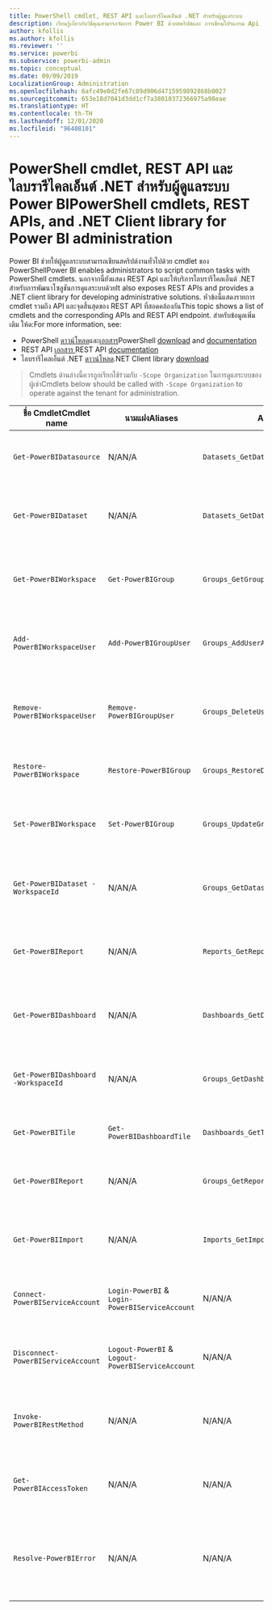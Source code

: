 ```yaml
---
title: PowerShell cmdlet, REST API และไลบรารีไคลเอ็นต์ .NET สำหรับผู้ดูแลระบบ
description: เรียนรู้เกี่ยวกับวิธีคุณสามารถจัดการ Power BI ด้วยสคริปต์และ การเขียนโปรแกรม Api
author: kfollis
ms.author: kfollis
ms.reviewer: ''
ms.service: powerbi
ms.subservice: powerbi-admin
ms.topic: conceptual
ms.date: 09/09/2019
LocalizationGroup: Administration
ms.openlocfilehash: 6afc49e0d2fe67c89d906d4715959892868b0027
ms.sourcegitcommit: 653e18d7041d3dd1cf7a38010372366975a98eae
ms.translationtype: HT
ms.contentlocale: th-TH
ms.lasthandoff: 12/01/2020
ms.locfileid: "96408101"
---
```

# <a name="powershell-cmdlets-rest-apis-and-net-client-library-for-power-bi-administration"></a><span data-ttu-id="14f87-103">PowerShell cmdlet, REST API และไลบรารีไคลเอ็นต์ .NET สำหรับผู้ดูแลระบบ Power BI</span><span class="sxs-lookup"><span data-stu-id="14f87-103">PowerShell cmdlets, REST APIs, and .NET Client library for Power BI administration</span></span>
<span data-ttu-id="14f87-104">Power BI ช่วยให้ผู้ดูแลระบบสามารถเขียนสคริปต์งานทั่วไปด้วย cmdlet ของ PowerShell</span><span class="sxs-lookup"><span data-stu-id="14f87-104">Power BI enables administrators to script common tasks with PowerShell cmdlets.</span></span> <span data-ttu-id="14f87-105">นอกจากนี้ยังแสดง REST Api และให้บริการไลบรารีไคลเอ็นต์ .NET สำหรับการพัฒนาโซลูชันการดูแลระบบด้วย</span><span class="sxs-lookup"><span data-stu-id="14f87-105">It also exposes REST APIs and provides a .NET client library for developing administrative solutions.</span></span> <span data-ttu-id="14f87-106">หัวข้อนี้แสดงรายการ cmdlet รวมถึง API และจุดสิ้นสุดของ REST API ที่สอดคล้องกัน</span><span class="sxs-lookup"><span data-stu-id="14f87-106">This topic shows a list of cmdlets and the corresponding APIs and REST API endpoint.</span></span> <span data-ttu-id="14f87-107">สำหรับข้อมูลเพิ่มเติม ให้ด:</span><span class="sxs-lookup"><span data-stu-id="14f87-107">For more information, see:</span></span>

- <span data-ttu-id="14f87-108">PowerShell [ดาวน์โหลด](https://www.powershellgallery.com/packages/MicrosoftPowerBIMgmt/)และ[เอกสาร](/powershell/power-bi/overview?view=powerbi-ps)</span><span class="sxs-lookup"><span data-stu-id="14f87-108">PowerShell [download](https://www.powershellgallery.com/packages/MicrosoftPowerBIMgmt/) and [documentation](/powershell/power-bi/overview?view=powerbi-ps)</span></span>
- <span data-ttu-id="14f87-109">REST API [เอกสาร ](/rest/api/power-bi/admin)</span><span class="sxs-lookup"><span data-stu-id="14f87-109">REST API [documentation](/rest/api/power-bi/admin)</span></span>
- <span data-ttu-id="14f87-110">ไลบรารีไคลเอ็นต์ .NET [ดาวน์โหลด](https://www.nuget.org/packages/Microsoft.PowerBI.Api/)</span><span class="sxs-lookup"><span data-stu-id="14f87-110">.NET Client library [download](https://www.nuget.org/packages/Microsoft.PowerBI.Api/)</span></span>

> <span data-ttu-id="14f87-111">Cmdlets ด้านล่างนี้ควรถูกเรียกใช้ร่วมกับ `-Scope Organization` ในการดูแลระบบของผู้เช่า</span><span class="sxs-lookup"><span data-stu-id="14f87-111">Cmdlets below should be called with `-Scope Organization` to operate against the tenant for administration.</span></span>

| <span data-ttu-id="14f87-112">**ชื่อ Cmdlet**</span><span class="sxs-lookup"><span data-stu-id="14f87-112">**Cmdlet name**</span></span> | <span data-ttu-id="14f87-113">**นามแฝง**</span><span class="sxs-lookup"><span data-stu-id="14f87-113">**Aliases**</span></span> | <span data-ttu-id="14f87-114">**API**</span><span class="sxs-lookup"><span data-stu-id="14f87-114">**API**</span></span> | <span data-ttu-id="14f87-115">**ปลายทางของ REST API**</span><span class="sxs-lookup"><span data-stu-id="14f87-115">**REST API endpoint**</span></span> | <span data-ttu-id="14f87-116">**คำอธิบาย**</span><span class="sxs-lookup"><span data-stu-id="14f87-116">**Description**</span></span> |
| --- | --- | --- | --- | --- |
| `Get-PowerBIDatasource` | <span data-ttu-id="14f87-117">N/A</span><span class="sxs-lookup"><span data-stu-id="14f87-117">N/A</span></span> | `Datasets_GetDataSourcesAsAdmin` | <span data-ttu-id="14f87-118">/v1.0/myorg/admin/datasets/{datasetkey}/datasources</span><span class="sxs-lookup"><span data-stu-id="14f87-118">/v1.0/myorg/admin/datasets/{datasetkey}/datasources</span></span> | <span data-ttu-id="14f87-119">รับแหล่งข้อมูลสำหรับชุดข้อมูลที่ระบุ</span><span class="sxs-lookup"><span data-stu-id="14f87-119">Gets the data sources for a given dataset.</span></span> |
| `Get-PowerBIDataset` | <span data-ttu-id="14f87-120">N/A</span><span class="sxs-lookup"><span data-stu-id="14f87-120">N/A</span></span> | `Datasets_GetDatasetsAsAdmin` | <span data-ttu-id="14f87-121">/v1.0/myorg/admin/datasets</span><span class="sxs-lookup"><span data-stu-id="14f87-121">/v1.0/myorg/admin/datasets</span></span> | <span data-ttu-id="14f87-122">รับรายการทั้งหมดของชุดข้อมูลในผู้เช่า Power BI</span><span class="sxs-lookup"><span data-stu-id="14f87-122">Gets the full list of datasets in a Power BI tenant.</span></span> |
| `Get-PowerBIWorkspace` | `Get-PowerBIGroup` | `Groups_GetGroupsAsAdmin` | <span data-ttu-id="14f87-123">/v1.0/myorg/admin/groups</span><span class="sxs-lookup"><span data-stu-id="14f87-123">/v1.0/myorg/admin/groups</span></span> | <span data-ttu-id="14f87-124">รับรายการทั้งหมดของชุดข้อมูลในผู้เช่า Power BI</span><span class="sxs-lookup"><span data-stu-id="14f87-124">Gets the full list of workspaces in a Power BI tenant.</span></span> |
| `Add-PowerBIWorkspaceUser` | `Add-PowerBIGroupUser` | `Groups_AddUserAsAdmin` | <span data-ttu-id="14f87-125">/v1.0/myorg/admin/groups/{groupId}/users</span><span class="sxs-lookup"><span data-stu-id="14f87-125">/v1.0/myorg/admin/groups/{groupId}/users</span></span> | <span data-ttu-id="14f87-126">เพิ่มผู้ใช้เป็นสมาชิกของพื้นที่ทำงานที่ระบุ</span><span class="sxs-lookup"><span data-stu-id="14f87-126">Adds a user as a member to a given workspace.</span></span> |
| `Remove-PowerBIWorkspaceUser` | `Remove-PowerBIGroupUser` | `Groups_DeleteUserAsAdmin` | <span data-ttu-id="14f87-127">/ v1.0/myorg/admin/groups/{groupId}/users/{user }</span><span class="sxs-lookup"><span data-stu-id="14f87-127">/v1.0/myorg/admin/groups/{groupId}/users/{user}</span></span> | <span data-ttu-id="14f87-128">ลบผู้ใช้จากรายการสมาชิกของพื้นที่ทำงานที่ระบุ</span><span class="sxs-lookup"><span data-stu-id="14f87-128">Removes a user from the membership list of a given workspace.</span></span> |
| `Restore-PowerBIWorkspace` |`Restore-PowerBIGroup` | `Groups_RestoreDeletedGroupAsAdmin` | <span data-ttu-id="14f87-129">/v1.0/myorg/admin/groups/{groupId}/restore</span><span class="sxs-lookup"><span data-stu-id="14f87-129">/v1.0/myorg/admin/groups/{groupId}/restore</span></span> | <span data-ttu-id="14f87-130">คืนค่าพื้นที่ทำงานที่ถูกลบ</span><span class="sxs-lookup"><span data-stu-id="14f87-130">Restores a deleted workspace.</span></span> |
| `Set-PowerBIWorkspace` |`Set-PowerBIGroup` | `Groups_UpdateGroupAsAdmin` | <span data-ttu-id="14f87-131">/ v1.0/myorg/admin/groups/{groupId }</span><span class="sxs-lookup"><span data-stu-id="14f87-131">/v1.0/myorg/admin/groups/{groupId}</span></span> | <span data-ttu-id="14f87-132">ปรับปรุงคุณสมบัติของพื้นที่ทำงานที่ระบุ</span><span class="sxs-lookup"><span data-stu-id="14f87-132">Updates the properties of a given workspace.</span></span> |
| `Get-PowerBIDataset -WorkspaceId` | <span data-ttu-id="14f87-133">N/A</span><span class="sxs-lookup"><span data-stu-id="14f87-133">N/A</span></span> | `Groups_GetDatasetsAsAdmin` | <span data-ttu-id="14f87-134">/v1.0/myorg/admin/groups/{group\_id }/ชุดข้อมูล</span><span class="sxs-lookup"><span data-stu-id="14f87-134">/v1.0/myorg/admin/groups/{group\_id}/datasets</span></span> | <span data-ttu-id="14f87-135">รับชุดข้อมูลอยู่ภายในพื้นที่ทำงานที่ระบุ</span><span class="sxs-lookup"><span data-stu-id="14f87-135">Gets the datasets within a given workspace.</span></span> |
| `Get-PowerBIReport` | <span data-ttu-id="14f87-136">N/A</span><span class="sxs-lookup"><span data-stu-id="14f87-136">N/A</span></span> | `Reports_GetReportsAsAdmin` | <span data-ttu-id="14f87-137">/v1.0/myorg/admin/reports</span><span class="sxs-lookup"><span data-stu-id="14f87-137">/v1.0/myorg/admin/reports</span></span> | <span data-ttu-id="14f87-138">รับรายการทั้งหมดของชุดข้อมูลในผู้เช่า Power BI</span><span class="sxs-lookup"><span data-stu-id="14f87-138">Gets the full list of reports in a Power BI tenant.</span></span> |
| `Get-PowerBIDashboard` | <span data-ttu-id="14f87-139">N/A</span><span class="sxs-lookup"><span data-stu-id="14f87-139">N/A</span></span> | `Dashboards_GetDashboardsAsAdmin` | <span data-ttu-id="14f87-140">/v1.0/myorg/admin/dashboards</span><span class="sxs-lookup"><span data-stu-id="14f87-140">/v1.0/myorg/admin/dashboards</span></span> | <span data-ttu-id="14f87-141">รับรายการทั้งหมดของแดชบอร์ดในผู้เช่า Power BI</span><span class="sxs-lookup"><span data-stu-id="14f87-141">Gets the full list of dashboards in a Power BI tenant.</span></span> |
| `Get-PowerBIDashboard -WorkspaceId` | <span data-ttu-id="14f87-142">N/A</span><span class="sxs-lookup"><span data-stu-id="14f87-142">N/A</span></span> | `Groups_GetDashboardsAsAdmin` | <span data-ttu-id="14f87-143">/v1.0/myorg/admin/groups/{group\_id }/แดชบอร์ด</span><span class="sxs-lookup"><span data-stu-id="14f87-143">/v1.0/myorg/admin/groups/{group\_id}/dashboards</span></span> | <span data-ttu-id="14f87-144">รับแดชบอร์ดภายในพื้นที่ทำงานที่ระบุ</span><span class="sxs-lookup"><span data-stu-id="14f87-144">Gets the dashboards within a given workspace.</span></span> |
| `Get-PowerBITile` | `Get-PowerBIDashboardTile` | `Dashboards_GetTilesAsAdmin` | <span data-ttu-id="14f87-145">/v1.0/myorg/admin/dashboards/{dashboard\_id}/ไทล์</span><span class="sxs-lookup"><span data-stu-id="14f87-145">/v1.0/myorg/admin/dashboards/{dashboard\_id}/tiles</span></span> | <span data-ttu-id="14f87-146">รับไทล์ของแดชบอร์ดที่ระบุ</span><span class="sxs-lookup"><span data-stu-id="14f87-146">Gets the tiles of a given dashboard.</span></span> |
| `Get-PowerBIReport` | <span data-ttu-id="14f87-147">N/A</span><span class="sxs-lookup"><span data-stu-id="14f87-147">N/A</span></span> | `Groups_GetReportsAsAdmin` | <span data-ttu-id="14f87-148">/v1.0/myorg/admin/groups/{group\_id}/รายงาน</span><span class="sxs-lookup"><span data-stu-id="14f87-148">/v1.0/myorg/admin/groups/{group\_id}/reports</span></span> | <span data-ttu-id="14f87-149">รับรายงานภายในพื้นที่ทำงานที่ระบุ</span><span class="sxs-lookup"><span data-stu-id="14f87-149">Gets the reports within a given workspace.</span></span> |
| `Get-PowerBIImport` | <span data-ttu-id="14f87-150">N/A</span><span class="sxs-lookup"><span data-stu-id="14f87-150">N/A</span></span> | `Imports_GetImportsAsAdmin` | <span data-ttu-id="14f87-151">/v1.0/myorg/admin/imports</span><span class="sxs-lookup"><span data-stu-id="14f87-151">/v1.0/myorg/admin/imports</span></span> | <span data-ttu-id="14f87-152">รับรายการนำเข้าทั้งหมดในผู้เช่า Power BI</span><span class="sxs-lookup"><span data-stu-id="14f87-152">Gets the full list of imports in a Power BI tenant.</span></span> |
| `Connect-PowerBIServiceAccount` | `Login-PowerBI` &  `Login-PowerBIServiceAccount` | <span data-ttu-id="14f87-153">N/A</span><span class="sxs-lookup"><span data-stu-id="14f87-153">N/A</span></span> | <span data-ttu-id="14f87-154">N/A</span><span class="sxs-lookup"><span data-stu-id="14f87-154">N/A</span></span> | <span data-ttu-id="14f87-155">ลงชื่อเข้าใช้ Power BI และเริ่มต้นเซสชัน</span><span class="sxs-lookup"><span data-stu-id="14f87-155">Login to Power BI and start a session.</span></span> |
| `Disconnect-PowerBIServiceAccount` | `Logout-PowerBI` & `Logout-PowerBIServiceAccount` | <span data-ttu-id="14f87-156">N/A</span><span class="sxs-lookup"><span data-stu-id="14f87-156">N/A</span></span> | <span data-ttu-id="14f87-157">N/A</span><span class="sxs-lookup"><span data-stu-id="14f87-157">N/A</span></span> | <span data-ttu-id="14f87-158">ออกจากระบบของ Power BI และปิดเซสชันที่มีอยู่</span><span class="sxs-lookup"><span data-stu-id="14f87-158">Logout of Power BI and close the existing session.</span></span> |
| `Invoke-PowerBIRestMethod`| <span data-ttu-id="14f87-159">N/A</span><span class="sxs-lookup"><span data-stu-id="14f87-159">N/A</span></span> | <span data-ttu-id="14f87-160">N/A</span><span class="sxs-lookup"><span data-stu-id="14f87-160">N/A</span></span> | <span data-ttu-id="14f87-161">N/A</span><span class="sxs-lookup"><span data-stu-id="14f87-161">N/A</span></span> | <span data-ttu-id="14f87-162">ส่งเรียกใช้ REST API แบบกำหนดเองไปยัง Power BI</span><span class="sxs-lookup"><span data-stu-id="14f87-162">Send arbitrary REST API calls to Power BI.</span></span> |
| `Get-PowerBIAccessToken`| <span data-ttu-id="14f87-163">N/A</span><span class="sxs-lookup"><span data-stu-id="14f87-163">N/A</span></span> | <span data-ttu-id="14f87-164">N/A</span><span class="sxs-lookup"><span data-stu-id="14f87-164">N/A</span></span> | <span data-ttu-id="14f87-165">N/A</span><span class="sxs-lookup"><span data-stu-id="14f87-165">N/A</span></span> | <span data-ttu-id="14f87-166">รับโทเค็นการเข้าถึง Power BI ในเซสชัน</span><span class="sxs-lookup"><span data-stu-id="14f87-166">Obtain the Power BI access token in a session.</span></span> |
| `Resolve-PowerBIError`| <span data-ttu-id="14f87-167">N/A</span><span class="sxs-lookup"><span data-stu-id="14f87-167">N/A</span></span> | <span data-ttu-id="14f87-168">N/A</span><span class="sxs-lookup"><span data-stu-id="14f87-168">N/A</span></span> | <span data-ttu-id="14f87-169">N/A</span><span class="sxs-lookup"><span data-stu-id="14f87-169">N/A</span></span> | <span data-ttu-id="14f87-170">รับข้อมูลข้อผิดพลาดสำหรับการเรียกใช้ cmdlet ที่ไม่ประสบความสำเร็จ</span><span class="sxs-lookup"><span data-stu-id="14f87-170">Get detailed error information for unsuccessful cmdlet calls.</span></span> |